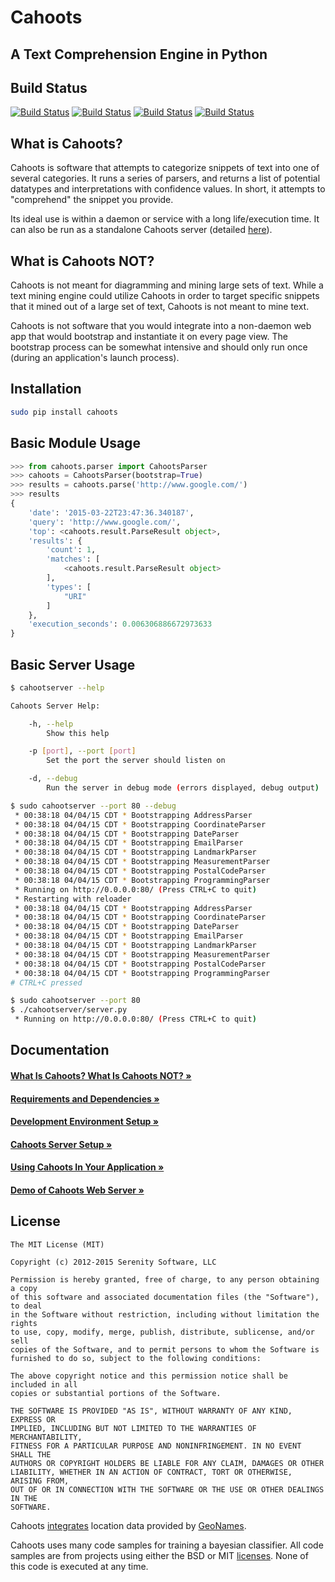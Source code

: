 Cahoots
=======
A Text Comprehension Engine in Python
-------------------------------------

Build Status
------------
[![Build Status](https://travis-ci.org/SerenitySoftwareLLC/cahoots.svg?branch=master)](https://travis-ci.org/SerenitySoftwareLLC/cahoots)
[![Build Status](https://img.shields.io/badge/coverage-100%-brightgreen.svg?style=flat)](https://travis-ci.org/SerenitySoftwareLLC/cahoots)
[![Build Status](https://img.shields.io/badge/pylint-10.00/10-brightgreen.svg?style=flat)](https://travis-ci.org/SerenitySoftwareLLC/cahoots)
[![Build Status](https://img.shields.io/badge/flake8-passing-brightgreen.svg?style=flat)](https://travis-ci.org/SerenitySoftwareLLC/cahoots)

What is Cahoots?
----------------

Cahoots is software that attempts to categorize snippets of text into one of several categories. It runs a series of parsers, and returns a list of potential datatypes and interpretations with confidence values. In short, it attempts to "comprehend" the snippet you provide.

Its ideal use is within a daemon or service with a long life/execution time. It can also be run as a standalone Cahoots server (detailed [here](https://github.com/SerenitySoftwareLLC/cahoots/wiki/Cahoots-Server-Setup)).

What is Cahoots NOT?
--------------------

Cahoots is not meant for diagramming and mining large sets of text. While a text mining engine could utilize Cahoots in order to target specific snippets that it mined out of a large set of text, Cahoots is not meant to mine text.

Cahoots is not software that you would integrate into a non-daemon web app that would bootstrap and instantiate it on every page view. The bootstrap process can be somewhat intensive and should only run once (during an application's launch process).

Installation
------------
```bash
sudo pip install cahoots
```

Basic Module Usage
------------------
```python
>>> from cahoots.parser import CahootsParser
>>> cahoots = CahootsParser(bootstrap=True)
>>> results = cahoots.parse('http://www.google.com/')
>>> results
{
    'date': '2015-03-22T23:47:36.340187',
    'query': 'http://www.google.com/',
    'top': <cahoots.result.ParseResult object>,
    'results': {
        'count': 1,
        'matches': [
            <cahoots.result.ParseResult object>
        ],
        'types': [
            "URI"
        ]
    },
    'execution_seconds': 0.006306886672973633
}
```

Basic Server Usage
------------------
```bash
$ cahootserver --help

Cahoots Server Help:

    -h, --help
        Show this help

    -p [port], --port [port]
        Set the port the server should listen on

    -d, --debug
        Run the server in debug mode (errors displayed, debug output)

$ sudo cahootserver --port 80 --debug
 * 00:38:18 04/04/15 CDT * Bootstrapping AddressParser
 * 00:38:18 04/04/15 CDT * Bootstrapping CoordinateParser
 * 00:38:18 04/04/15 CDT * Bootstrapping DateParser
 * 00:38:18 04/04/15 CDT * Bootstrapping EmailParser
 * 00:38:18 04/04/15 CDT * Bootstrapping LandmarkParser
 * 00:38:18 04/04/15 CDT * Bootstrapping MeasurementParser
 * 00:38:18 04/04/15 CDT * Bootstrapping PostalCodeParser
 * 00:38:18 04/04/15 CDT * Bootstrapping ProgrammingParser
 * Running on http://0.0.0.0:80/ (Press CTRL+C to quit)
 * Restarting with reloader
 * 00:38:18 04/04/15 CDT * Bootstrapping AddressParser
 * 00:38:18 04/04/15 CDT * Bootstrapping CoordinateParser
 * 00:38:18 04/04/15 CDT * Bootstrapping DateParser
 * 00:38:18 04/04/15 CDT * Bootstrapping EmailParser
 * 00:38:18 04/04/15 CDT * Bootstrapping LandmarkParser
 * 00:38:18 04/04/15 CDT * Bootstrapping MeasurementParser
 * 00:38:18 04/04/15 CDT * Bootstrapping PostalCodeParser
 * 00:38:18 04/04/15 CDT * Bootstrapping ProgrammingParser
# CTRL+C pressed

$ sudo cahootserver --port 80
$ ./cahootserver/server.py
 * Running on http://0.0.0.0:80/ (Press CTRL+C to quit)
```

Documentation
-------------

#### [What Is Cahoots? What Is Cahoots NOT? »](https://github.com/SerenitySoftwareLLC/cahoots/wiki)

#### [Requirements and Dependencies »](https://github.com/SerenitySoftwareLLC/cahoots/wiki/Requirements-and-Dependencies)

#### [Development Environment Setup »](https://github.com/SerenitySoftwareLLC/cahoots/wiki/Development-Environment-Setup)

#### [Cahoots Server Setup »](https://github.com/SerenitySoftwareLLC/cahoots/wiki/Cahoots-Server-Setup)

#### [Using Cahoots In Your Application »](https://github.com/SerenitySoftwareLLC/cahoots/wiki/Using-Cahoots-In-Your-Application)

#### [Demo of Cahoots Web Server »](http://cahoots.rwven.com/)

License
-------
```
The MIT License (MIT)

Copyright (c) 2012-2015 Serenity Software, LLC

Permission is hereby granted, free of charge, to any person obtaining a copy
of this software and associated documentation files (the "Software"), to deal
in the Software without restriction, including without limitation the rights
to use, copy, modify, merge, publish, distribute, sublicense, and/or sell
copies of the Software, and to permit persons to whom the Software is
furnished to do so, subject to the following conditions:

The above copyright notice and this permission notice shall be included in all
copies or substantial portions of the Software.

THE SOFTWARE IS PROVIDED "AS IS", WITHOUT WARRANTY OF ANY KIND, EXPRESS OR
IMPLIED, INCLUDING BUT NOT LIMITED TO THE WARRANTIES OF MERCHANTABILITY,
FITNESS FOR A PARTICULAR PURPOSE AND NONINFRINGEMENT. IN NO EVENT SHALL THE
AUTHORS OR COPYRIGHT HOLDERS BE LIABLE FOR ANY CLAIM, DAMAGES OR OTHER
LIABILITY, WHETHER IN AN ACTION OF CONTRACT, TORT OR OTHERWISE, ARISING FROM,
OUT OF OR IN CONNECTION WITH THE SOFTWARE OR THE USE OR OTHER DEALINGS IN THE
SOFTWARE.
```

Cahoots [integrates](https://github.com/hickeroar/cahoots/blob/master/cahoots/parsers/location/data/LICENSE) location data provided by [GeoNames](http://www.geonames.org/).

Cahoots uses many code samples for training a bayesian classifier. All code samples are from projects using either the BSD or MIT [licenses](https://github.com/hickeroar/cahoots/tree/master/cahoots/parsers/programming/LICENSES). None of this code is executed at any time.
